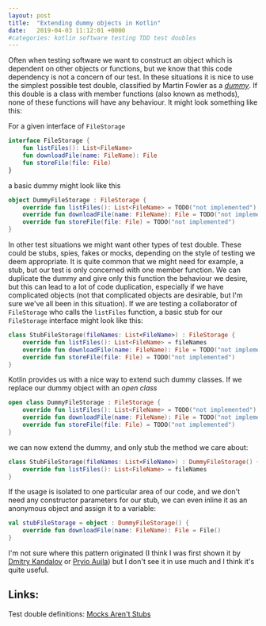```yaml
---
layout: post
title:  "Extending dummy objects in Kotlin"
date:   2019-04-03 11:12:01 +0000
#categories: kotlin software testing TDD test doubles
---
```


Often when testing software we want to construct an object which is dependent on other objects or functions, but we know that this code dependency is not a concern of our test. In these situations it is nice to use the simplest possible test double, classified by Martin Fowler as a [_dummy_](https://www.martinfowler.com/articles/mocksArentStubs.html). If this double is a class with member functions (also known as methods), none of these functions will have any behaviour. It might look something like this:

For a given interface of `FileStorage`
```kotlin
interface FileStorage {
    fun listFiles(): List<FileName>
    fun downloadFile(name: FileName): File
    fun storeFile(file: File)
}
```

a basic dummy might look like this

```kotlin
object DummyFileStorage : FileStorage {
    override fun listFiles(): List<FileName> = TODO("not implemented")
    override fun downloadFile(name: FileName): File = TODO("not implemented")
    override fun storeFile(file: File) = TODO("not implemented")
}
```

In other test situations we might want other types of test double. These could be stubs, spies, fakes or mocks, depending on the style of testing we deem appropriate. It is quite common that we might need for example, a stub, but our test is only concerned with one member function. We can duplicate the dummy and give only this function the behaviour we desire, but this can lead to a lot of code duplication, especially if we have complicated objects (not that complicated objects are desirable, but I'm sure we've all been in this situation).
If we are testing a collaborator of `FileStorage` who calls the `listFiles` function, a basic stub for our `FileStorage` interface might look like this:

```kotlin
class StubFileStorage(fileNames: List<FileName>) : FileStorage {
    override fun listFiles(): List<FileName> = fileNames
    override fun downloadFile(name: FileName): File = TODO("not implemented")
    override fun storeFile(file: File) = TODO("not implemented")
}
```

Kotlin provides us with a nice way to extend such dummy classes.
If we replace our dummy object with an _open class_

```kotlin
open class DummyFileStorage : FileStorage {
    override fun listFiles(): List<FileName> = TODO("not implemented")
    override fun downloadFile(name: FileName): File = TODO("not implemented")
    override fun storeFile(file: File) = TODO("not implemented")
}
```

we can now extend the dummy, and only stub the method we care about:

```kotlin
class StubFileStorage(fileNames: List<FileName>) : DummyFileStorage() {
    override fun listFiles(): List<FileName> = fileNames
}
```

If the usage is isolated to one particular area of our code, and we don't need any constructor parameters for our stub, we can even inline it as an anonymous object and assign it to a variable:
```kotlin
val stubFileStorage = object : DummyFileStorage() {
    override fun downloadFile(name: FileName): File = File()
}
```

I'm not sure where this pattern originated (I think I was first shown it by [Dmitry Kandalov](https://twitter.com/dmitrykandalov) or [Pryio Aujla](https://github.com/PriyoAujla)) but I don't see it in use much and I think it's quite useful.


Links:
------
Test double definitions: [Mocks Aren't Stubs ](https://www.martinfowler.com/articles/mocksArentStubs.html)
